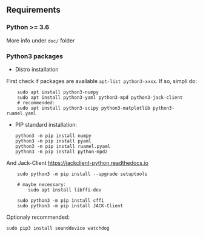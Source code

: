 ## Requirements

### Python >= 3.6

More info under `doc/` folder

### Python3 packages

- Distro installation

First check if packages are available `apt-list python3-xxxx`. If so, simpli do:

```
    sudo apt install python3-numpy 
    sudo apt install python3-yaml python3-mpd python3-jack-client
    # recommended:
    sudo apt install python3-scipy python3-matplotlib python3-ruamel.yaml
```

- PIP standard installation:

    ```
    python3 -m pip install numpy
    python3 -m pip install pyaml
    python3 -m pip install ruamel.pyaml
    python3 -m pip install python-mpd2
    ```

And Jack-Client
https://jackclient-python.readthedocs.io

```
    sudo python3 -m pip install --upgrade setuptools
    
    # maybe necessary:
        sudo apt install libffi-dev
    
    sudo python3 -m pip install cffi
    sudo python3 -m pip install JACK-Client
```

Optionaly recommended:

    sudo pip3 install sounddevice watchdog

